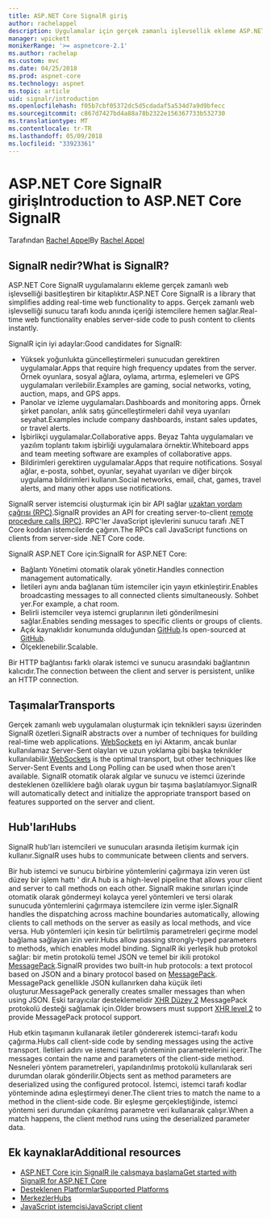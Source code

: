 ```yaml
---
title: ASP.NET Core SignalR giriş
author: rachelappel
description: Uygulamalar için gerçek zamanlı işlevsellik ekleme ASP.NET Core SignalR kitaplığı nasıl basitleştirir öğrenin.
manager: wpickett
monikerRange: '>= aspnetcore-2.1'
ms.author: rachelap
ms.custom: mvc
ms.date: 04/25/2018
ms.prod: aspnet-core
ms.technology: aspnet
ms.topic: article
uid: signalr/introduction
ms.openlocfilehash: f05b7cbf05372dc5d5cdadaf5a534d7a9d9bfecc
ms.sourcegitcommit: c867d7427bd4a88a78b2322e156367733b532730
ms.translationtype: MT
ms.contentlocale: tr-TR
ms.lasthandoff: 05/09/2018
ms.locfileid: "33923361"
---
```

# <a name="introduction-to-aspnet-core-signalr"></a><span data-ttu-id="ce0e4-103">ASP.NET Core SignalR giriş</span><span class="sxs-lookup"><span data-stu-id="ce0e4-103">Introduction to ASP.NET Core SignalR</span></span>

<span data-ttu-id="ce0e4-104">Tarafından [Rachel Appel](https://twitter.com/rachelappel)</span><span class="sxs-lookup"><span data-stu-id="ce0e4-104">By [Rachel Appel](https://twitter.com/rachelappel)</span></span>

## <a name="what-is-signalr"></a><span data-ttu-id="ce0e4-105">SignalR nedir?</span><span class="sxs-lookup"><span data-stu-id="ce0e4-105">What is SignalR?</span></span>

<span data-ttu-id="ce0e4-106">ASP.NET Core SignalR uygulamalarını ekleme gerçek zamanlı web işlevselliği basitleştiren bir kitaplıktır.</span><span class="sxs-lookup"><span data-stu-id="ce0e4-106">ASP.NET Core SignalR is a library that simplifies adding real-time web functionality to apps.</span></span> <span data-ttu-id="ce0e4-107">Gerçek zamanlı web işlevselliği sunucu tarafı kodu anında içeriği istemcilere hemen sağlar.</span><span class="sxs-lookup"><span data-stu-id="ce0e4-107">Real-time web functionality enables server-side code to push content to clients instantly.</span></span>

<span data-ttu-id="ce0e4-108">SignalR için iyi adaylar:</span><span class="sxs-lookup"><span data-stu-id="ce0e4-108">Good candidates for SignalR:</span></span>

* <span data-ttu-id="ce0e4-109">Yüksek yoğunlukta güncelleştirmeleri sunucudan gerektiren uygulamalar.</span><span class="sxs-lookup"><span data-stu-id="ce0e4-109">Apps that require high frequency updates from the server.</span></span> <span data-ttu-id="ce0e4-110">Örnek oyunlara, sosyal ağlara, oylama, artırma, eşlemeleri ve GPS uygulamaları verilebilir.</span><span class="sxs-lookup"><span data-stu-id="ce0e4-110">Examples are gaming, social networks, voting, auction, maps, and GPS apps.</span></span>
* <span data-ttu-id="ce0e4-111">Panolar ve izleme uygulamaları.</span><span class="sxs-lookup"><span data-stu-id="ce0e4-111">Dashboards and monitoring apps.</span></span> <span data-ttu-id="ce0e4-112">Örnek şirket panoları, anlık satış güncelleştirmeleri dahil veya uyarıları seyahat.</span><span class="sxs-lookup"><span data-stu-id="ce0e4-112">Examples include company dashboards, instant sales updates, or travel alerts.</span></span>
* <span data-ttu-id="ce0e4-113">İşbirlikçi uygulamalar.</span><span class="sxs-lookup"><span data-stu-id="ce0e4-113">Collaborative apps.</span></span> <span data-ttu-id="ce0e4-114">Beyaz Tahta uygulamaları ve yazılım toplantı takım işbirliği uygulamalara örnektir.</span><span class="sxs-lookup"><span data-stu-id="ce0e4-114">Whiteboard apps and team meeting software are examples of collaborative apps.</span></span>
* <span data-ttu-id="ce0e4-115">Bildirimleri gerektiren uygulamalar.</span><span class="sxs-lookup"><span data-stu-id="ce0e4-115">Apps that require notifications.</span></span> <span data-ttu-id="ce0e4-116">Sosyal ağlar, e-posta, sohbet, oyunlar, seyahat uyarıları ve diğer birçok uygulama bildirimleri kullanın.</span><span class="sxs-lookup"><span data-stu-id="ce0e4-116">Social networks, email, chat, games, travel alerts, and many other apps use notifications.</span></span>

<span data-ttu-id="ce0e4-117">SignalR server istemcisi oluşturmak için bir API sağlar [uzaktan yordam çağrısı (RPC)](https://wikipedia.org/wiki/Remote_procedure_call).</span><span class="sxs-lookup"><span data-stu-id="ce0e4-117">SignalR provides an API for creating server-to-client [remote procedure calls (RPC)](https://wikipedia.org/wiki/Remote_procedure_call).</span></span> <span data-ttu-id="ce0e4-118">RPC'ler JavaScript işlevlerini sunucu tarafı .NET Core koddan istemcilerde çağırın.</span><span class="sxs-lookup"><span data-stu-id="ce0e4-118">The RPCs call JavaScript functions on clients from server-side .NET Core code.</span></span>

<span data-ttu-id="ce0e4-119">SignalR ASP.NET Core için:</span><span class="sxs-lookup"><span data-stu-id="ce0e4-119">SignalR for ASP.NET Core:</span></span>

* <span data-ttu-id="ce0e4-120">Bağlantı Yönetimi otomatik olarak yönetir.</span><span class="sxs-lookup"><span data-stu-id="ce0e4-120">Handles connection management automatically.</span></span>
* <span data-ttu-id="ce0e4-121">İletileri aynı anda bağlanan tüm istemciler için yayın etkinleştirir.</span><span class="sxs-lookup"><span data-stu-id="ce0e4-121">Enables broadcasting messages to all connected clients simultaneously.</span></span> <span data-ttu-id="ce0e4-122">Sohbet yer.</span><span class="sxs-lookup"><span data-stu-id="ce0e4-122">For example, a chat room.</span></span>
* <span data-ttu-id="ce0e4-123">Belirli istemciler veya istemci gruplarının ileti gönderilmesini sağlar.</span><span class="sxs-lookup"><span data-stu-id="ce0e4-123">Enables sending messages to specific clients or groups of clients.</span></span>
* <span data-ttu-id="ce0e4-124">Açık kaynaklıdır konumunda olduğundan [GitHub](https://github.com/aspnet/signalr).</span><span class="sxs-lookup"><span data-stu-id="ce0e4-124">Is open-sourced at [GitHub](https://github.com/aspnet/signalr).</span></span>
* <span data-ttu-id="ce0e4-125">Ölçeklenebilir.</span><span class="sxs-lookup"><span data-stu-id="ce0e4-125">Scalable.</span></span>

<span data-ttu-id="ce0e4-126">Bir HTTP bağlantısı farklı olarak istemci ve sunucu arasındaki bağlantının kalıcıdır.</span><span class="sxs-lookup"><span data-stu-id="ce0e4-126">The connection between the client and server is persistent, unlike an HTTP connection.</span></span>

## <a name="transports"></a><span data-ttu-id="ce0e4-127">Taşımalar</span><span class="sxs-lookup"><span data-stu-id="ce0e4-127">Transports</span></span>

<span data-ttu-id="ce0e4-128">Gerçek zamanlı web uygulamaları oluşturmak için teknikleri sayısı üzerinden SignalR özetleri.</span><span class="sxs-lookup"><span data-stu-id="ce0e4-128">SignalR abstracts over a number of techniques for building real-time web applications.</span></span> <span data-ttu-id="ce0e4-129">[WebSockets](https://tools.ietf.org/html/rfc7118) en iyi Aktarım, ancak bunlar kullanılamaz Server-Sent olayları ve uzun yoklama gibi başka teknikler kullanılabilir.</span><span class="sxs-lookup"><span data-stu-id="ce0e4-129">[WebSockets](https://tools.ietf.org/html/rfc7118) is the optimal transport, but other techniques like Server-Sent Events and Long Polling can be used when those aren't available.</span></span> <span data-ttu-id="ce0e4-130">SignalR otomatik olarak algılar ve sunucu ve istemci üzerinde desteklenen özelliklere bağlı olarak uygun bir taşıma başlatılamıyor.</span><span class="sxs-lookup"><span data-stu-id="ce0e4-130">SignalR will automatically detect and initialize the appropriate transport based on features supported on the server and client.</span></span>

## <a name="hubs"></a><span data-ttu-id="ce0e4-131">Hub'ları</span><span class="sxs-lookup"><span data-stu-id="ce0e4-131">Hubs</span></span>

<span data-ttu-id="ce0e4-132">SignalR hub'ları istemcileri ve sunucuları arasında iletişim kurmak için kullanır.</span><span class="sxs-lookup"><span data-stu-id="ce0e4-132">SignalR uses hubs to communicate between clients and servers.</span></span>

<span data-ttu-id="ce0e4-133">Bir hub istemci ve sunucu birbirine yöntemlerini çağırmaya izin veren üst düzey bir işlem hattı ' dir.</span><span class="sxs-lookup"><span data-stu-id="ce0e4-133">A hub is a high-level pipeline that allows your client and server to call methods on each other.</span></span> <span data-ttu-id="ce0e4-134">SignalR makine sınırları içinde otomatik olarak göndermeyi kolayca yerel yöntemleri ve tersi olarak sunucuda yöntemlerini çağırmaya istemcilere izin verme işler.</span><span class="sxs-lookup"><span data-stu-id="ce0e4-134">SignalR handles the dispatching across machine boundaries automatically, allowing clients to call methods on the server as easily as local methods, and vice versa.</span></span> <span data-ttu-id="ce0e4-135">Hub yöntemleri için kesin tür belirtilmiş parametreleri geçirme model bağlama sağlayan izin verir.</span><span class="sxs-lookup"><span data-stu-id="ce0e4-135">Hubs allow passing strongly-typed parameters to methods, which enables model binding.</span></span> <span data-ttu-id="ce0e4-136">SignalR iki yerleşik hub protokol sağlar: bir metin protokolü temel JSON ve temel bir ikili protokol [MessagePack](https://msgpack.org/).</span><span class="sxs-lookup"><span data-stu-id="ce0e4-136">SignalR provides two built-in hub protocols: a text protocol based on JSON and a binary protocol based on [MessagePack](https://msgpack.org/).</span></span>  <span data-ttu-id="ce0e4-137">MessagePack genellikle JSON kullanırken daha küçük ileti oluşturur.</span><span class="sxs-lookup"><span data-stu-id="ce0e4-137">MessagePack generally creates smaller messages than when using JSON.</span></span> <span data-ttu-id="ce0e4-138">Eski tarayıcılar desteklemelidir [XHR Düzey 2](https://caniuse.com/#feat=xhr2) MessagePack protokolü desteği sağlamak için.</span><span class="sxs-lookup"><span data-stu-id="ce0e4-138">Older browsers must support [XHR level 2](https://caniuse.com/#feat=xhr2) to provide MessagePack protocol support.</span></span>

<span data-ttu-id="ce0e4-139">Hub etkin taşımanın kullanarak iletiler göndererek istemci-tarafı kodu çağırma.</span><span class="sxs-lookup"><span data-stu-id="ce0e4-139">Hubs call client-side code by sending messages using the active transport.</span></span> <span data-ttu-id="ce0e4-140">İletileri adını ve istemci tarafı yönteminin parametrelerini içerir.</span><span class="sxs-lookup"><span data-stu-id="ce0e4-140">The messages contain the name and parameters of the client-side method.</span></span> <span data-ttu-id="ce0e4-141">Nesneleri yöntem parametreleri, yapılandırılmış protokolü kullanılarak seri durumdan olarak gönderilir.</span><span class="sxs-lookup"><span data-stu-id="ce0e4-141">Objects sent as method parameters are deserialized using the configured protocol.</span></span> <span data-ttu-id="ce0e4-142">İstemci, istemci tarafı kodlar yönteminde adına eşleştirmeyi dener.</span><span class="sxs-lookup"><span data-stu-id="ce0e4-142">The client tries to match the name to a method in the client-side code.</span></span> <span data-ttu-id="ce0e4-143">Bir eşleşme gerçekleştiğinde, istemci yöntemi seri durumdan çıkarılmış parametre veri kullanarak çalışır.</span><span class="sxs-lookup"><span data-stu-id="ce0e4-143">When a match happens, the client method runs using the deserialized parameter data.</span></span>

## <a name="additional-resources"></a><span data-ttu-id="ce0e4-144">Ek kaynaklar</span><span class="sxs-lookup"><span data-stu-id="ce0e4-144">Additional resources</span></span>

* [<span data-ttu-id="ce0e4-145">ASP.NET Core için SignalR ile çalışmaya başlama</span><span class="sxs-lookup"><span data-stu-id="ce0e4-145">Get started with SignalR for ASP.NET Core</span></span>](xref:signalr/get-started)
* [<span data-ttu-id="ce0e4-146">Desteklenen Platformlar</span><span class="sxs-lookup"><span data-stu-id="ce0e4-146">Supported Platforms</span></span>](xref:signalr/supported-platforms)
* [<span data-ttu-id="ce0e4-147">Merkezler</span><span class="sxs-lookup"><span data-stu-id="ce0e4-147">Hubs</span></span>](xref:signalr/hubs)
* [<span data-ttu-id="ce0e4-148">JavaScript istemcisi</span><span class="sxs-lookup"><span data-stu-id="ce0e4-148">JavaScript client</span></span>](xref:signalr/javascript-client)
